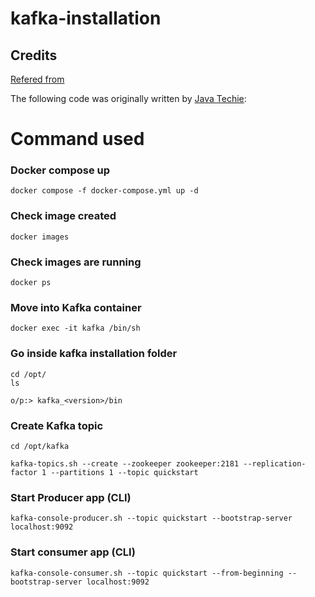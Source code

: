 # kafka-installation


## Credits
[Refered from](https://www.youtube.com/watch?v=EiMi11slVnY)

The following code was originally written by [Java Techie](https://github.com/Java-Techie-jt/kafka-installation):

# Command used

### Docker compose up
    docker compose -f docker-compose.yml up -d

### Check image created
    docker images

### Check images are running
    docker ps


### Move into Kafka container
    docker exec -it kafka /bin/sh


### Go inside kafka installation folder
    cd /opt/
    ls
    
    o/p:> kafka_<version>/bin


### Create Kafka topic
    cd /opt/kafka

    kafka-topics.sh --create --zookeeper zookeeper:2181 --replication-factor 1 --partitions 1 --topic quickstart

### Start Producer app (CLI)
    kafka-console-producer.sh --topic quickstart --bootstrap-server localhost:9092

### Start consumer app (CLI)
    kafka-console-consumer.sh --topic quickstart --from-beginning --bootstrap-server localhost:9092